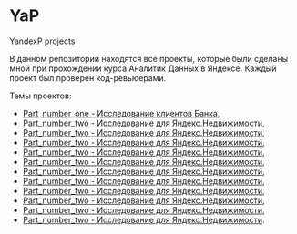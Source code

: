 # YaP
YandexP projects

В данном репозитории находятся все проекты, которые были сделаны мной при прохождении курса Аналитик Данных в Яндексе.
Каждый проект был проверен код-ревьюерами.

Темы проектов: 
* [Part_number_one - Исследование клиентов Банка](https://github.com/ViacheslavPogorelyy/YaP/tree/main/part_number_one),
* [Part_number_two - Исследование для Яндекс.Недвижимости](https://github.com/ViacheslavPogorelyy/YaP/tree/main/part_number_two),
* [Part_number_two - Исследование для Яндекс.Недвижимости](https://github.com/ViacheslavPogorelyy/YaP/tree/main/part_number_three),
* [Part_number_two - Исследование для Яндекс.Недвижимости](https://github.com/ViacheslavPogorelyy/YaP/tree/main/part_number_four), 
* [Part_number_two - Исследование для Яндекс.Недвижимости](https://github.com/ViacheslavPogorelyy/YaP/tree/main/part_number_five),
* [Part_number_two - Исследование для Яндекс.Недвижимости](https://github.com/ViacheslavPogorelyy/YaP/tree/main/part_number_six),
* [Part_number_two - Исследование для Яндекс.Недвижимости](https://github.com/ViacheslavPogorelyy/YaP/tree/main/part_number_seven),
* [Part_number_two - Исследование для Яндекс.Недвижимости](https://github.com/ViacheslavPogorelyy/YaP/tree/main/part_number_eight),
* [Part_number_two - Исследование для Яндекс.Недвижимости](https://github.com/ViacheslavPogorelyy/YaP/tree/main/part_number_nine),
* [Part_number_two - Исследование для Яндекс.Недвижимости](https://github.com/ViacheslavPogorelyy/YaP/tree/main/part_number_ten),
* [Part_number_two - Исследование для Яндекс.Недвижимости](https://github.com/ViacheslavPogorelyy/YaP/tree/main/part_number_eleven),
* [Part_number_two - Исследование для Яндекс.Недвижимости](https://github.com/ViacheslavPogorelyy/YaP/tree/main/Final_project).
